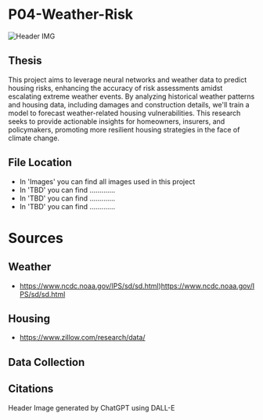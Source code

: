 # P04-Weather-Risk
![Header IMG](Images/DALL·E_WeatherRisk.jpg)

## Thesis
This project aims to leverage neural networks and weather data to predict housing risks, enhancing the accuracy of risk assessments amidst escalating extreme weather events. By analyzing historical weather patterns and housing data, including damages and construction details, we'll train a model to forecast weather-related housing vulnerabilities. This research seeks to provide actionable insights for homeowners, insurers, and policymakers, promoting more resilient housing strategies in the face of climate change.

## File Location
- In 'Images' you can find all images used in this project
- In 'TBD' you can find .............
- In 'TBD' you can find .............
- In 'TBD' you can find .............

# Sources
## Weather
- https://www.ncdc.noaa.gov/IPS/sd/sd.html)https://www.ncdc.noaa.gov/IPS/sd/sd.html
## Housing
- https://www.zillow.com/research/data/	

## Data Collection

## Citations
Header Image generated by ChatGPT using DALL-E
